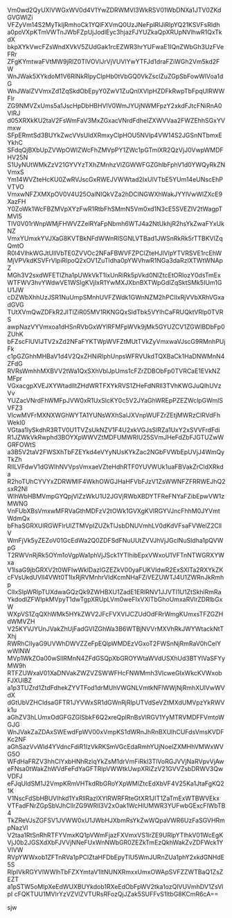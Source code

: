 Vm0wd2QyUXlVWGxWV0d4V1YwZDRWMVl3WkRSV01WbDNXa1JTV0ZKdGVGWlZi
VFZyVm14S2MyTkljRmhoCk1YQlFXVmQ0UzJNeFpIRlJiRlpYQ21KSVFsRldh
a0poVXpKTmVWTnJWbFZpUjJodlEyc3hjazFJYUZkaQpXRUpNVlhwR1QxTkdX
bkpXYkVwcFZsWndXVkV5ZUdGak1rcEZWR3hrYUFwaE1IQnZWbGh3UzFVeFRr
ZFgKYmtwaFVtMW9jRlZ0TlVOVlJrVjVUVlYwYTFJd1draFZiWGh2Vm5kd2FW
WnJWak5XYkdoM1V6RlNkRlpyClpHb0tVbGQ0VkZsclZuZGpSbFowWlVoa1dG
WnJWalZVVmxZd1ZqSkdObEpyY0ZwV1ZuQnlXVlpHZDFkRwpTbFpqUlRWWFlr
ZG9NMVZxUms5a1JscHpDbHBHVlV0WmJYUjNWMFpzY2xkdFJtcFNiRnA0VlRJ
d05XRXkKU2taV2FsWmFaV3MxZGxacVNrdFdhelZXWVVaa2FWZEhhSGxYVmxw
SFpERmtSd3BUYkZwcVVsUldXRmxyClpHOU5NVlp4VW14S2JGSnNTbmxEYkhC
SFdqQjBXbUpZVWpOWlZWcFhZMVpPY1ZWc1pGTmlXR2QzVjJ0VwpWMDFHV25N
S1UyNUtWMkZzV21GYVYzTXhZMnhzVlZGWWFGZGhlbFphV1d0YWQyRkZNVmxS
Ym14WVZteHcKU0ZwRVJscGxRWEJVWWtad2IxUlVTbE5YUm14eUNscEhPVTVO
VmxwNFZXMXpOV0V4U25OalNIQkVZa2hDClNGWXhWakJYYlVwWlZXcE9XazFH
Y0ZoWk1WcFBZMVpXYzFwR1RtbFhSMmN5Vm0xd1N3cE5SVEZIV2tWagpTMVl5
TlV0V01rWnpWMjFHWVZZelRYaFpNbmh6WTJ4a2NtUkhjR2hsYkZwaFYxUkNZ
VmxYUmxkYVJXaG8KVTBkNFdWWnRlSGNLVTBad1JWSnRkRk5rTTBKVlZqQmtO
R0l4VlhkWGJtUllVbTE0ZVVOc2NFaFBWVFZPClZteHJlVlpYTVRSVE1rcEhW
MjVPVkdKSVFrVlpiRlpoQ2xOV1ZuTldha0pYWVhwR1NGa3daRzlXTWtWNApZ
MGh3V2sxdWFETlZha1pUWkVkT1IxUnRiRk5pVkd0NlZtcEtORlozY0dsTmEx
WTFWV3hvYWdwVE1WSlgKVjIxR1YwMXJXbnBXTWpGdlZqSktSMk5IUm1GU1JW
cDZWbXhhUzJSR1NuUmpSMnhUVFZWdk1GWnNZM2hPClIxRjVVbXRhVGxadGVG
TUtXVmQwZDFkR2JITlZiR05MV1RKNGQxSldTbk5VYlhCaFRUQktVRlp0TVRS
awpNazVYVmxoa1dHSnRVbGxWYlRFMFpWVk9jMk5GYUZCV1ZGWlBDbFp0ZUhK
bFZscFlUVlJTV2xZd2NFaFYKTWpWVFZtMUtTVkZyVmxwaVJscG9RMnhPUjFk
c1pGZGhhMHBaV1d4V2QxZHNiRlphUnpsWFRVUkdTQXBaCk1HaDNWMnN4ZFdG
RVRsWmhhMXBVV2tWa1QxSXhVblJpUms1cFZrZDBObFp0TVRCaE1EVkNZMFpr
VGxacgpXVEJXYWtadlltZHdWRTFXYkRVS1ZHeFdNRll3TVhKWGJuQlhUVzVv
YUZacVNrdFhWMFpJVW0xR1UxSlcKY0c5V2JYaGhWREpPZEZWclpGWmlSVFZ3
VlcwMVFrMXNXWGhWYTA1YUNsWXhSalJXVnpWUFZrZEtjMWRzClRVdFhWekI0
VGtaa1IySkdhR3RTV0U1TVZsUkNZV1F4U2xkVGJsSlRZa1UxY2xSVVFrdFdi
R1JZWkVkRwphd3BOYXpWWVZtMDFUMWRIU25SVmJHeFdZbFJGTUZwWGRFOWtS
a3B5V2taV2FWSXhTbFZEYkd4eVYyNUsKYkZac2NGbFVWbEpUVjJ4WmQyTkZh
RllLVFdwV1dGWlhNVVpsVmxaeVZteHdhRTF0YUVWUk1uaFBVakZrCldXRkda
R2hoTUhCYVYxZDRWMlF4WkhOWGJHaHFVbFJzV1ZsWWNFZFRRWEJhQ2sxR2NI
WlhWbHBMVmpGYQpjVlZzWkU1U2JGVjRWbXBDYTFReFNYaFZibEpwVW1zMWNG
VnFUbXBsVmxwMFRVaGthMDFzV2tOWk1GVXgKVlRGYVJncFhhM0JYVmtWdmQx
bFhaSGRXUlRGWFlrUlZTMVpIZUZkTlJsbDNUVmhLV0dKdVFsaFVWelZ2CllV
WmFjVk5yZEZoV01GcEdWa2Q0ZDFSdFNuUUtZVVJhVjJGclNuSldha1pQVWpG
T2RWVnRjRk5OYm1oVgpWa1phVjJSck1YTlhibEpxVWxoU1VFTnNTWGRXYWxa
V1lsaG9jbGRXV2t0WFIwWklDazlGZEZkV00yaFUKVldwR2ExSXlTa2RXYkZK
cFVsUkdUVll4VWt0T1IxRjRVMnhrVldKcmNHaFZiVEZUWTJ4U1ZWRnJkRmhp
ClIxSlpWRlpTUXdwaGQzQk9ZWHBXU1ZadE1ERlRNV1JJVTI1U1ZtSkhlRmRa
YkdodlZFWlpkMVpyT1dwTgpXRUpLVm0weFIxVXlTbGhoUmxaRVlrZDRlbGxW
WXpVS1ZqQXhWMk5HYkZWV2JFcFVXVlJCZUdOdFRrWmgKUmxsTFZGZHdWMVZH
V25KYVJYUnJVakZhUjFadGVIZGhWa3B6WTBjNVVrMXVhRkJWYWtackNtTXhj
RWRhClIyaG9UVWhDWVZZeFpEQlpWMDEzVGxoT2FWSnNjRmRaV0hCelYwWlNW
MVp1WkZOa00wSllRMnN4ZFdGSQpXbGROYWtaWVdUSXhUd3BTYlVaSFYyMW9h
RTFZUWxaV01XaDNVakZWZVZSWWFHcFNWMmh3VlcweGIxWkcKVWxobFJXUlBZ
a1p3TUZrd1ZtdFdhekZYVTFod1drMUhVWGNLVmtkNFlWWjNjRmhXUlVwWVdX
dGtUbVZHCldsaGFTR1JYVWxSR1dGWnRjRlpUTVdSeVZtMXdUMVpzYkRWVk1u
aGhZV3hLUmxOdGFGZGlSbkF6Q2xreQplRnBsVlRGV1YyMTRVMDFFVmtoWGJG
WnJVakZaZDAxSWEwdFpWV00xVmpKS1dWRnJhRnBXUlhCUFdsVmsKVDFKc2NF
aGhSazVvWld4YVdncFdiR1IzVkRKSmVGcEdaRmhYUjNoelZXMHhVMWxWVG5O
WFdHaFRZV3hhClYxbHNhRzlqYkZsM1drVmFiRkl3TlVoRGJVVjNaRVpvVjAw
eFNsa0tWakZhWVdFeFdYaGFTRlpVWWtkUwpXRlZzV21GVVZsbDRWV3QwVDFJ
eFJqUldSM1J2VmpKRmVHTkdRbGRoYXpWMlZtcEdXbVF4V25Ka1JtaFgKQ21K
V1NscFdSbHBUVlhkd1YxRllRazlXYlRWRFRteGtXR1JIT1ZaTmExWTBWVEkx
VTFadFNrZGpSbVJhCllrZG9WRll3V2xOak1WcHlUMWR3YUFwbGExcFlWbTB4
TkZReVJsZGFSV1JVWW0xU1JWbHJXbmRsYkZwWQpaVWR6UzFaSGVHRmpNazVI
V2taa1RtSnRhRTFYVmxKQ1pVWmFjazFXVmxVS1lrZE9URlpYTlhkV01WcEgK
VjJ0b2JGSXdXbFJVVjNNeFUxWnNWbGR0ZEZkTmEzQkhWakZvZDFWck1YVlVW
RVpYWWxob1ZFTnRVa1pPClZtaHFDbEpyTlU5WmJURnZUa1phY2xkdGNHdE5S
RlpIVkRGYVlWWlhTbFZXYmtaV1ltNUNXRmxxUmxOWApSVFZZWTBaQ1ZsZEZT
a1pSTW5oMlpXeEdWUXBUYkdob1RXeEdObFpWV2tka1ozQlVUVmhDV1ZsVlpI
cFQKTUU1MVlrYzVZVlZVTURsRFozQjJZak5SUFFvS1ltbG8KCmR6cA==

sjw